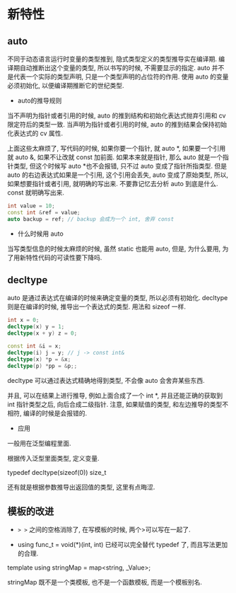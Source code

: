 # 新特性

## auto

不同于动态语言运行时变量的类型推到, 隐式类型定义的类型推导实在编译期. 编译期自动推断出这个变量的类型, 所以书写的时候, 不需要显示的指定.
auto 并不是代表一个实际的类型声明, 只是一个类型声明的占位符的作用. 使用 auto 的变量必须初始化, 以便编译期推断它的世纪类型.

* auto的推导规则

当不声明为指针或者引用的时候, auto 的推到结构和初始化表达式抛弃引用和 cv 限定符后的类型一致.
当声明为指针或者引用的时候, auto 的推到结果会保持初始化表达式的 cv 属性.

上面这些太麻烦了, 写代码的时候, 如果你要一个指针, 就 auto *, 如果要一个引用就 auto &, 如果不让改就 const 加前面. 如果本来就是指针, 那么 auto 就是一个指针类型, 但这个时候写 auto *也不会报错, 只不过 auto 变成了指针所指类型. 但是 auto 的右边表达式如果是一个引用, 这个引用会丢失, auto 变成了原始类型, 所以, 如果想要指针或者引用, 就明确的写出来. 不要靠记忆去分析 auto 到底是什么. const 就明确写出来.

``` cpp
int value = 10;
const int &ref = value;
auto backup = ref; // backup 会成为一个 int, 舍弃 const
```

* 什么时候用 auto

当写类型信息的时候太麻烦的时候, 虽然 static 也能用 auto, 但是, 为什么要用, 为了用新特性代码的可读性要下降吗.

## decltype

auto 是通过表达式在编译的时候来确定变量的类型, 所以必须有初始化. decltype 则是在编译的时候, 推导出一个表达式的类型. 用法和 sizeof 一样.

```cpp
int x = 0;
decltype(x) y = 1;
decltype(x + y) z = 0;

const int &i = x;
decltype(i) j = y; // j -> const int&
decltype(x) *p = &x;
decltype(p) *pp = &p;;
```

decltype 可以通过表达式精确地得到类型, 不会像 auto 会舍弃某些东西.

并且, 可以在结果上进行推导, 例如上面合成了一个 int *, 并且还能正确的获取到 int 指针类型之后, 向后合成二级指针. 注意, 如果赋值的类型, 和左边推导的类型不相符, 编译的时候是会报错的.

* 应用

一般用在泛型编程里面.

根据传入泛型里面类型, 定义变量.

typedef decltype(sizeof(0)) size_t

还有就是根据参数推导出返回值的类型, 这里有点晦涩.

## 模板的改进

* `> >` 之间的空格消除了, 在写模板的时候, 两个>可以写在一起了.

* using func_t = void(*)(int, int) 已经可以完全替代 typedef 了, 而且写法更加的合理.

template <typename _Value>
using stringMap = map<string, _Value>;

stringMap 既不是一个类模板, 也不是一个函数模板, 而是一个模板别名.























